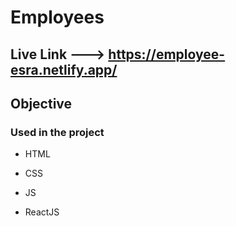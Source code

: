 # Employees

## Live Link ---> https://employee-esra.netlify.app/


## Objective

### Used in the project

- HTML

- CSS

- JS

- ReactJS
